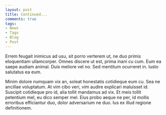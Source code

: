 ```yaml
---
layout: post
title: Continued...
comments: true
tags:
- News
- Tags
- Blog
- Post
---
```


Errem feugait inimicus ad usu, sit porro verterem ut, ne duo primis eloquentiam ullamcorper. Omnes discere ut est, prima inani cu cum. Eum ea saepe audiam animal. Duis meliore vel no. Sed mentitum ocurreret in. Iusto salutatus ea eum.

Minim dolore numquam vix an, soleat honestatis cotidieque eum cu. Sea ne ancillae voluptatum. At vim cibo veri, vim audire explicari maluisset id. Suscipit cotidieque pro id, alia tollit mandamus ad vix. Et meis tollit petentium mel, eu dico semper mel. Eius probo aeque ne per, id mollis erroribus efficiantur duo, dolor adversarium ne duo. Ius ex illud regione definitionem.
